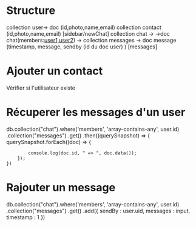 # Structure
collection user-> doc (id,photo,name,email) collection contact (id,photo,name,email) [sidebar/newChat]
collection chat -> ->doc chat(members:[user1,user2](id)) -> collection messages ->  doc message (timestamp, message, sendby (id du doc user) ) [messages]


# Ajouter un contact
Vérifier si l'utilisateur existe

# Récuperer les messages d'un user
db.collection("chat").where('members', 'array-contains-any',
    user.id)
    .collection("messages")
    .get()
    .then((querySnapshot) => {
        querySnapshot.forEach((doc) => {
         
            console.log(doc.id, " => ", doc.data());
        });
    })
        
# Rajouter un message
db.collection("chat").where('members', 'array-contains-any',
    user.id)
    .collection("messages")
    .get()
    .add({
        sendBy : user.uid,
        messages : input,
        timestamp : 1
    })